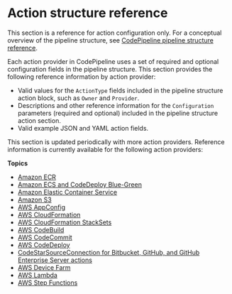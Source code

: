 # Action structure reference<a name="action-reference"></a>

This section is a reference for action configuration only\. For a conceptual overview of the pipeline structure, see [CodePipeline pipeline structure reference](reference-pipeline-structure.md)\.

Each action provider in CodePipeline uses a set of required and optional configuration fields in the pipeline structure\. This section provides the following reference information by action provider:
+ Valid values for the `ActionType` fields included in the pipeline structure action block, such as `Owner` and `Provider`\.
+ Descriptions and other reference information for the `Configuration` parameters \(required and optional\) included in the pipeline structure action section\.
+ Valid example JSON and YAML action fields\.

This section is updated periodically with more action providers\. Reference information is currently available for the following action providers:

**Topics**
+ [Amazon ECR](action-reference-ECR.md)
+ [Amazon ECS and CodeDeploy Blue\-Green](action-reference-ECSbluegreen.md)
+ [Amazon Elastic Container Service](action-reference-ECS.md)
+ [Amazon S3](action-reference-S3.md)
+ [AWS AppConfig](action-reference-AppConfig.md)
+ [AWS CloudFormation](action-reference-CloudFormation.md)
+ [AWS CloudFormation StackSets](action-reference-StackSets.md)
+ [AWS CodeBuild](action-reference-CodeBuild.md)
+ [AWS CodeCommit](action-reference-CodeCommit.md)
+ [AWS CodeDeploy](action-reference-CodeDeploy.md)
+ [CodeStarSourceConnection for Bitbucket, GitHub, and GitHub Enterprise Server actions](action-reference-CodestarConnectionSource.md)
+ [AWS Device Farm](action-reference-DeviceFarm.md)
+ [AWS Lambda](action-reference-Lambda.md)
+ [AWS Step Functions](action-reference-StepFunctions.md)